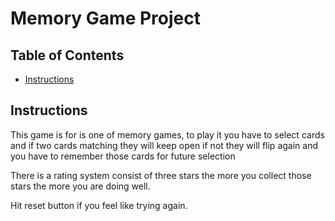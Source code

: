 # Memory Game Project

## Table of Contents

* [Instructions](#instructions)

## Instructions

This game is for is one of memory games, to play it you have to select cards and if two cards matching they will keep open if not they will flip again and you have to remember those cards for future selection

There is a rating system consist of three stars the more you collect those stars the more you are doing well.

Hit reset button if you feel like trying again.
